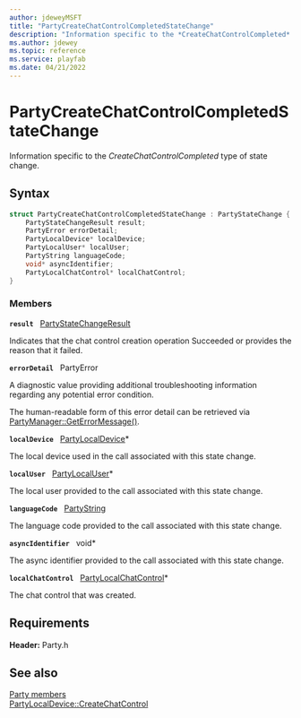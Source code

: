 ```yaml
---
author: jdeweyMSFT
title: "PartyCreateChatControlCompletedStateChange"
description: "Information specific to the *CreateChatControlCompleted* type of state change."
ms.author: jdewey
ms.topic: reference
ms.service: playfab
ms.date: 04/21/2022
---
```


# PartyCreateChatControlCompletedStateChange  

Information specific to the *CreateChatControlCompleted* type of state change.  

## Syntax  
  
```cpp
struct PartyCreateChatControlCompletedStateChange : PartyStateChange {  
    PartyStateChangeResult result;  
    PartyError errorDetail;  
    PartyLocalDevice* localDevice;  
    PartyLocalUser* localUser;  
    PartyString languageCode;  
    void* asyncIdentifier;  
    PartyLocalChatControl* localChatControl;  
}  
```
  
### Members  
  
**`result`** &nbsp; [PartyStateChangeResult](../enums/partystatechangeresult.md)  
  
Indicates that the chat control creation operation Succeeded or provides the reason that it failed.
  
**`errorDetail`** &nbsp; PartyError  
  
A diagnostic value providing additional troubleshooting information regarding any potential error condition.
  
The human-readable form of this error detail can be retrieved via [PartyManager::GetErrorMessage()](../classes/PartyManager/methods/partymanager_geterrormessage.md).
  
**`localDevice`** &nbsp; [PartyLocalDevice](../classes/PartyLocalDevice/partylocaldevice.md)*  
  
The local device used in the call associated with this state change.
  
**`localUser`** &nbsp; [PartyLocalUser](../classes/PartyLocalUser/partylocaluser.md)*  
  
The local user provided to the call associated with this state change.
  
**`languageCode`** &nbsp; [PartyString](../typedefs.md)  
  
The language code provided to the call associated with this state change.
  
**`asyncIdentifier`** &nbsp; void*  
  
The async identifier provided to the call associated with this state change.
  
**`localChatControl`** &nbsp; [PartyLocalChatControl](../classes/PartyLocalChatControl/partylocalchatcontrol.md)*  
  
The chat control that was created.
  
  
## Requirements  
  
**Header:** Party.h
  
## See also  
[Party members](../party_members.md)  
[PartyLocalDevice::CreateChatControl](../classes/PartyLocalDevice/methods/partylocaldevice_createchatcontrol.md)
  
  
